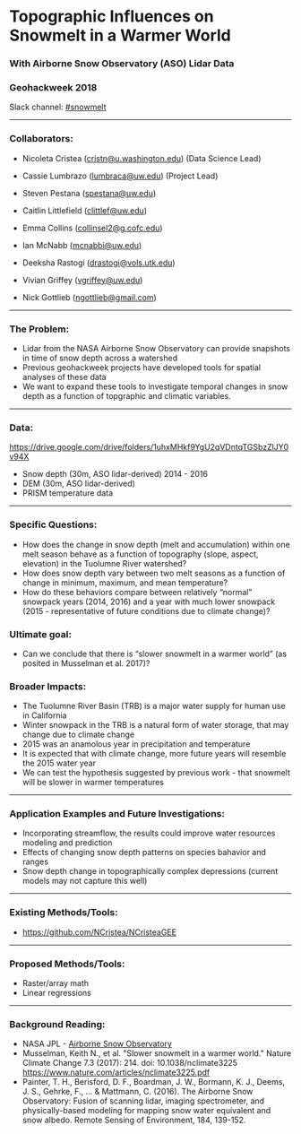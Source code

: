 # Topographic Influences on Snowmelt in a Warmer World 
### With Airborne Snow Observatory (ASO) Lidar Data
### Geohackweek 2018

Slack channel: [#snowmelt](https://geohackweek2018.slack.com/messages/CCQT0KTHC)

---

### Collaborators:
* Nicoleta Cristea (cristn@u.washington.edu) (Data Science Lead)

* Cassie Lumbrazo (lumbraca@uw.edu) (Project Lead)
* Steven Pestana (spestana@uw.edu)
* Caitlin Littlefield (clittlef@uw.edu)
* Emma Collins (collinsel2@g.cofc.edu)
* Ian McNabb (mcnabbi@uw.edu)
* Deeksha Rastogi (drastogi@vols.utk.edu)
* Vivian Griffey (vgriffey@uw.edu)
* Nick Gottlieb (ngottlieb@gmail.com)

---

### The Problem:
* Lidar from the NASA Airborne Snow Observatory can provide snapshots in time of snow depth across a watershed
* Previous geohackweek projects have developed tools for spatial analyses of these data
* We want to expand these tools to investigate temporal changes in snow depth as a function of topgraphic and climatic variables.

---

### Data:
https://drive.google.com/drive/folders/1uhxMHkf9YgU2qVDntqTGSbzZlJY0v94X
* Snow depth (30m, ASO lidar-derived) 2014 - 2016
* DEM (30m, ASO lidar-derived)
* PRISM temperature data

---

### Specific Questions:
* How does the change in snow depth (melt and accumulation) within one melt season behave as a function of topography (slope, aspect, elevation) in the Tuolumne River watershed?
* How does snow depth vary between two melt seasons as a function of change in minimum, maximum, and mean temperature?
* How do these behaviors compare between relatively “normal” snowpack years (2014, 2016) and a year with much lower snowpack (2015 - representative of future conditions due to climate change)?

### Ultimate goal:
* Can we conclude that there is “slower snowmelt in a warmer world” (as posited in Musselman et al. 2017)?

### Broader Impacts:
* The Tuolumne River Basin (TRB) is a major water supply for human use in California
* Winter snowpack in the TRB is a natural form of water storage, that may change due to climate change
* 2015 was an anamolous year in precipitation and temperature
* It is expected that with climate change, more future years will resemble the 2015 water year
* We can test the hypothesis suggested by previous work - that snowmelt will be slower in warmer temperatures

---

### Application Examples and Future Investigations:
* Incorporating streamflow, the results could improve water resources modeling and prediction
* Effects of changing snow depth patterns on species bahavior and ranges
* Snow depth change in topographically complex depressions (current models may not capture this well)
---

### Existing Methods/Tools:
* https://github.com/NCristea/NCristeaGEE

---

### Proposed Methods/Tools:
* Raster/array math
* Linear regressions

---

### Background Reading:
* NASA JPL - [Airborne Snow Observatory](https://aso.jpl.nasa.gov/)
* Musselman, Keith N., et al. "Slower snowmelt in a warmer world." Nature Climate Change 7.3 (2017): 214. doi: 10.1038/nclimate3225  https://www.nature.com/articles/nclimate3225.pdf
* Painter, T. H., Berisford, D. F., Boardman, J. W., Bormann, K. J., Deems, J. S., Gehrke, F., ... & Mattmann, C. (2016). The Airborne Snow Observatory: Fusion of scanning lidar, imaging spectrometer, and physically-based modeling for mapping snow water equivalent and snow albedo. Remote Sensing of Environment, 184, 139-152.
